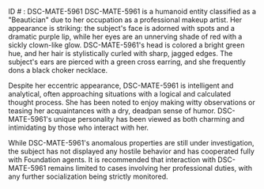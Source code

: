 ID # : DSC-MATE-5961
DSC-MATE-5961 is a humanoid entity classified as a "Beautician" due to her occupation as a professional makeup artist. Her appearance is striking: the subject's face is adorned with spots and a dramatic purple lip, while her eyes are an unnerving shade of red with a sickly clown-like glow. DSC-MATE-5961's head is colored a bright green hue, and her hair is stylistically curled with sharp, jagged edges. The subject's ears are pierced with a green cross earring, and she frequently dons a black choker necklace.

Despite her eccentric appearance, DSC-MATE-5961 is intelligent and analytical, often approaching situations with a logical and calculated thought process. She has been noted to enjoy making witty observations or teasing her acquaintances with a dry, deadpan sense of humor. DSC-MATE-5961's unique personality has been viewed as both charming and intimidating by those who interact with her.

While DSC-MATE-5961's anomalous properties are still under investigation, the subject has not displayed any hostile behavior and has cooperated fully with Foundation agents. It is recommended that interaction with DSC-MATE-5961 remains limited to cases involving her professional duties, with any further socialization being strictly monitored.
